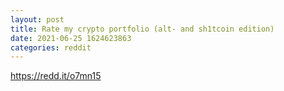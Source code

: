 ```yaml
--- 
layout: post 
title: Rate my crypto portfolio (alt- and sh1tcoin edition) 
date: 2021-06-25 1624623863 
categories: reddit 
--- 
```

https://redd.it/o7mn15